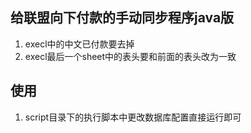 ## 给联盟向下付款的手动同步程序java版 
1. execl中的中文已付款要去掉
2. execl最后一个sheet中的表头要和前面的表头改为一致

## 使用
1. script目录下的执行脚本中更改数据库配置直接运行即可
